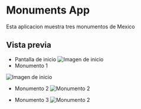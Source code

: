 # Monuments App
Esta aplicacion muestra tres monumentos de Mexico

## Vista previa

- Pantalla de inicio
![Imagen de inicio](./assets/index.jpg)
- Monumento 1

![Imagen de inicio](./assets/1.jpg)

- Monumento 2
![Monumento 2](./assets/2.jpg)

- Monumento 3
![Monumento 2](./assets/3.jpg)
